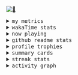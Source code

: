 [![🐙](https://hits.seeyoufarm.com/api/count/incr/badge.svg?url=https%3A%2F%2Fgithub.com%2Fktnkk%2Fhit-counter&count_bg=%23070707&title_bg=%23070707&icon=&icon_color=%23E7E7E7&title=visitors&edge_flat=true)](https://hits.seeyoufarm.com)

<details>
  <summary> <samp>my metrics</samp></summary>
  
  <br>
  
 ![🐳](https://github.com/kkhys/kkhys/blob/main/github-metrics.svg)
  
  ***
</details>

<details>
  <summary> <samp>wakaTime stats</samp></summary>
  
  <br>
  
<!--START_SECTION:waka-->
![Code Time](http://img.shields.io/badge/Code%20Time-4%2C146%20hrs%2017%20mins-blue)

**🐱 My GitHub Data** 

> 📦 5.1 MB Used in GitHub's Storage 
 > 
> 💼 Opted to Hire
 > 
> 📜 9 Public Repositories 
 > 
> 🔑 23 Private Repositories 
 > 
**I'm an Early 🐤** 

```text
🌞 Morning                7604 commits        ███████░░░░░░░░░░░░░░░░░░   28.79 % 
🌆 Daytime                6115 commits        ██████░░░░░░░░░░░░░░░░░░░   23.15 % 
🌃 Evening                10578 commits       ██████████░░░░░░░░░░░░░░░   40.04 % 
🌙 Night                  2119 commits        ██░░░░░░░░░░░░░░░░░░░░░░░   08.02 % 
```
📅 **I'm Most Productive on Sunday** 

```text
Monday                   3450 commits        ███░░░░░░░░░░░░░░░░░░░░░░   13.06 % 
Tuesday                  3752 commits        ████░░░░░░░░░░░░░░░░░░░░░   14.20 % 
Wednesday                3614 commits        ███░░░░░░░░░░░░░░░░░░░░░░   13.68 % 
Thursday                 3617 commits        ███░░░░░░░░░░░░░░░░░░░░░░   13.69 % 
Friday                   3746 commits        ████░░░░░░░░░░░░░░░░░░░░░   14.18 % 
Saturday                 3810 commits        ████░░░░░░░░░░░░░░░░░░░░░   14.42 % 
Sunday                   4427 commits        ████░░░░░░░░░░░░░░░░░░░░░   16.76 % 
```


📊 **This Week I Spent My Time On** 

```text
🕑︎ Time Zone: Asia/Tokyo

💬 Programming Languages: 
Other                    50 hrs 43 mins      ████████████████████░░░░░   80.79 % 
TypeScript               4 hrs 22 mins       ██░░░░░░░░░░░░░░░░░░░░░░░   06.97 % 
Java                     2 hrs 45 mins       █░░░░░░░░░░░░░░░░░░░░░░░░   04.38 % 
HTML                     1 hr 31 mins        █░░░░░░░░░░░░░░░░░░░░░░░░   02.44 % 
Play2                    1 hr 8 mins         ░░░░░░░░░░░░░░░░░░░░░░░░░   01.81 % 

🔥 Editors: 
Chrome                   50 hrs 45 mins      ████████████████████░░░░░   80.85 % 
WebStorm                 5 hrs 33 mins       ██░░░░░░░░░░░░░░░░░░░░░░░   08.85 % 
IntelliJ IDEA            4 hrs 38 mins       ██░░░░░░░░░░░░░░░░░░░░░░░   07.39 % 
Intellijidea             1 hr 23 mins        █░░░░░░░░░░░░░░░░░░░░░░░░   02.21 % 
DataGrip                 26 mins             ░░░░░░░░░░░░░░░░░░░░░░░░░   00.70 % 

💻 Operating System: 
Mac                      62 hrs 47 mins      █████████████████████████   100.00 % 
```


 Last Updated on 2024/07/18 18:40:32 UTC
<!--END_SECTION:waka-->
  
  ***
</details>


<details>
  <summary> <samp>now playing</samp></summary>
  
  <br>
 
 [![🐟](https://spotify-github-profile.vercel.app/api/view?uid=31ryofms4dnv7mrohhepo4c4zgqu&cover_image=true&theme=default&show_offline=false&background_color=121212&bar_color=53b14f&bar_color_cover=false)](https://open.spotify.com/user/31ryofms4dnv7mrohhepo4c4zgqu)
  
  ***
</details>

<details>
  <summary> <samp>github readme stats</samp></summary>
  
  <br>
  
 <p align="left"> 
  <img alt="🐠" src="https://github-readme-stats.vercel.app/api?username=kkhys&count_private=true&show_icons=true&theme=dark&include_all_commits=true" />
  <img alt="🐟" src="https://github-readme-stats.vercel.app/api/top-langs/?username=kkhys&layout=compact&theme=dark&langs_count=10&hide=HTML,CSS,SCSS" />
</p>
  
  ***
</details>

<details>
  <summary> <samp>profile trophies</samp></summary>
  
  <br>
  
  [![🐬](https://github-profile-trophy.vercel.app/?username=kkhys&rank=SECRET,SSS,SS,S,AAA,AA,A&theme=darkhub&row=1&margin-w=10&no-bg=true)](https://github.com/ryo-ma/github-profile-trophy)
  
  ***
</details>

<details>
  <summary> <samp>summary cards</samp></summary>
  
  <br>
  
  ![🐋](https://github-profile-summary-cards.vercel.app/api/cards/profile-details?username=kkhys&theme=github_dark)
  ![🦑](https://github-profile-summary-cards.vercel.app/api/cards/repos-per-language?username=kkhys&theme=github_dark)
  ![🦭](https://github-profile-summary-cards.vercel.app/api/cards/most-commit-language?username=kkhys&theme=github_dark)
  ![🦀](https://github-profile-summary-cards.vercel.app/api/cards/stats?username=kkhys&theme=github_dark)
  ![🦈](https://github-profile-summary-cards.vercel.app/api/cards/productive-time?username=kkhys&theme=github_dark)
  
  ***
</details>

<details>
  <summary> <samp>streak stats</samp></summary>
  
  <br>
  
  [![🐠](http://github-readme-streak-stats.herokuapp.com?user=kkhys&theme=dark)](https://git.io/streak-stats)
  
  ***
</details>

<details>
  <summary> <samp>activity graph</samp></summary>
  
  <br>
  
  [![🐡](https://github-readme-activity-graph.vercel.app/graph?username=kkhys&theme=xcode)](https://github.com/ashutosh00710/github-readme-activity-graph)
  
  ***
</details>

